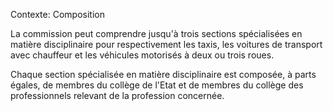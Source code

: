 Contexte: Composition

La commission peut comprendre jusqu'à trois sections spécialisées en matière disciplinaire pour respectivement les taxis, les voitures de transport avec chauffeur et les véhicules motorisés à deux ou trois roues.

Chaque section spécialisée en matière disciplinaire est composée, à parts égales, de membres du collège de l'Etat et de membres du collège des professionnels relevant de la profession concernée.